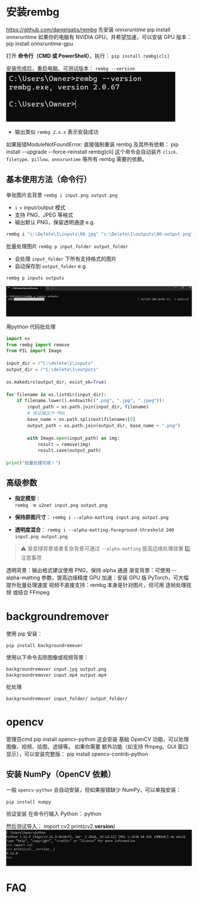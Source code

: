 # 安装rembg
https://github.com/danielgatis/rembg
先安装 onnxruntime
pip install onnxruntime
如果你的电脑有 NVIDIA GPU，并希望加速，可以安装 GPU 版本：
pip install onnxruntime-gpu

打开 **命令行（CMD 或 PowerShell）**，执行：
`pip install rembg[cli]`

安装完成后，重启电脑。可测试版本：
`rembg --version`
![](/images/posts/Pasted%20image%2020250824112602.png)
- 输出类似 `rembg 2.x.x` 表示安装成功

如果报错ModuleNotFoundError: 直接强制重装 rembg 及其所有依赖：
pip install --upgrade --force-reinstall rembg[cli]
这个命令会自动装齐 `click、filetype、pillow、onnxruntime` 等所有 rembg 需要的依赖。
## 基本使用方法（命令行）
单张图片去背景
`rembg i input.png output.png`
- `i` = input/output 模式  
- 支持 PNG、JPEG 等格式
- 输出默认 PNG，保留透明通道
e.g.
```bash
rembg i "c:\Delete\1\inputs\00.jpg" "c:\Delete\1\outputs\00-output.png"
```
批量处理图片
`rembg p input_folder output_folder`
- 会处理 `input_folder` 下所有支持格式的图片    
- 自动保存到 `output_folder`
e.g. 
```bash
rembg p inputs outputs
```
![](images/posts/20250824-python-tutorial-(3).jpeg)

用python 代码批处理
```python
import os
from rembg import remove
from PIL import Image

input_dir = r"C:\delete\1\inputs"
output_dir = r"C:\delete\1\outputs"

os.makedirs(output_dir, exist_ok=True)

for filename in os.listdir(input_dir):
    if filename.lower().endswith((".png", ".jpg", ".jpeg")):
        input_path = os.path.join(input_dir, filename)
        # 保证输出为 PNG
        base_name = os.path.splitext(filename)[0]
        output_path = os.path.join(output_dir, base_name + ".png")

        with Image.open(input_path) as img:
            result = remove(img)
            result.save(output_path)

print("批量处理完成！")

```
## 高级参数
- **指定模型**：    
`rembg -m u2net input.png output.png`

- **保持原图尺寸**： 
`rembg i --alpha-matting input.png output.png`

- **透明度混合**：
`rembg i --alpha-matting-foreground-threshold 240 input.png output.png`

> ⚠️ 渐变绿背景或者复杂背景可通过 `--alpha-matting` 提高边缘处理效果
5️⃣ 注意事项

透明背景：输出格式建议使用 PNG，保持 alpha 通道
渐变背景：可使用 --alpha-matting 参数，提高边缘精度
GPU 加速：安装 GPU 版 PyTorch，可大幅提升批量处理速度
视频不直接支持：rembg 本身是针对图片，但可用 逐帧处理视频 或结合 FFmpeg
# backgroundremover
使用 pip 安装：
```
pip install backgroundremover
```
使用以下命令去除图像或视频背景：
```
backgroundremover input.jpg output.png
backgroundremover input.mp4 output.mp4
```
批处理
```
backgroundremover input_folder/ output_folder/
```

# opencv
管理员cmd
pip install opencv-python
这会安装 基础 OpenCV 功能，可以处理图像、视频、绘图、滤镜等。
如果你需要 额外功能（如支持 ffmpeg、GUI 窗口显示），可以安装完整版：
pip install opencv-contrib-python

## 安装 NumPy（OpenCV 依赖）

一般 `opencv-python` 会自动安装，但如果报错缺少 NumPy，可以单独安装：

`pip install numpy`

验证安装
在命令行输入 Python：
python

然后测试导入：
import cv2
print(cv2.__version__)
![](/images/posts/Pasted%20image%2020250824125239.png)
# FAQ